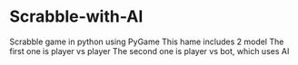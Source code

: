 # Scrabble-with-AI
Scrabble game in python using PyGame
This hame includes 2 model
The first one is player vs player
The second one is player vs bot, which uses AI
